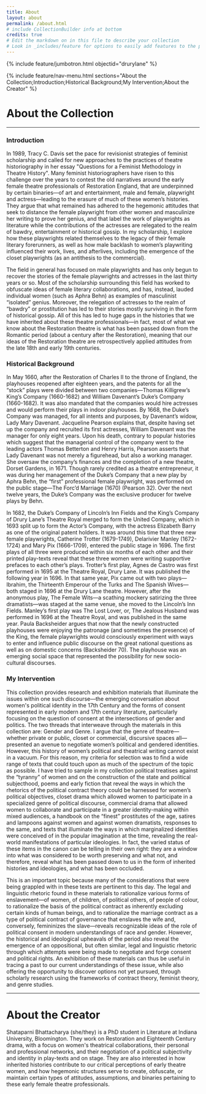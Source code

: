 ```yaml
---
title: About
layout: about
permalink: /about.html
# include CollectionBuilder info at bottom
credits: true
# Edit the markdown on in this file to describe your collection
# Look in _includes/feature for options to easily add features to the page
---
```


{% include feature/jumbotron.html objectid="drurylane" %}

{% include feature/nav-menu.html sections="About the Collection;Introduction;Historical Background;My Intervention;About the Creator" %}

# About the Collection
---
### Introduction

In 1989, Tracy C. Davis set the pace for revisionist strategies of feminist scholarship and called for new approaches to the practices of theatre historiography in her essay "Questions for a Feminist Methodology in Theatre History". Many feminist historiographers have risen to this challenge over the years to contest the old narratives around the early female theatre professionals of Restoration England, that are underpinned by certain binaries—of art and entertainment, male and female, playwright and actress—leading to the erasure of much of these women’s histories. They argue that what remained has adhered to the hegemonic attitudes that seek to distance the female playwright from other women and masculinize her writing to prove her genius, and that label the work of playwrights as literature while the contributions of the actresses are relegated to the realm of bawdry, entertainment or historical gossip. In my scholarship, I explore how these playwrights related themselves to the legacy of their female literary forerunners, as well as how male backlash to women’s playwriting influenced their work, lives, and afterlives, including the emergence of the closet playwrights (as an antithesis to the commercial). 

The field in general has focused on male playwrights and has only begun to recover the stories of the female playwrights and actresses in the last thirty years or so. Most of the scholarship surrounding this field has worked to obfuscate ideas of female literary collaborations, and has, instead, lauded individual women (such as Aphra Behn) as examples of masculinist “isolated” genius. Moreover, the relegation of actresses to the realm of “bawdry” or prostitution has led to their stories mostly surviving in the form of historical gossip. All of this has led to huge gaps in the histories that we have inherited about these theatre professionals—in fact, most of what we know about the Restoration theatre is what has been passed down from the Romantic period (about a century after the Restoration), meaning that our ideas of the Restoration theatre are retrospectively applied attitudes from the late 18th and early 19th centuries.  

### Historical Background

In May 1660, after the Restoration of Charles II to the throne of England, the playhouses reopened after eighteen years, and the patents for all the “stock” plays were divided between two companies—Thomas Killigrew’s King’s Company (1660-1682) and William Davenant’s Duke’s Company (1660-1682). It was also mandated that the companies would hire actresses and would perform their plays in indoor playhouses. By 1668, the Duke’s Company was managed, for all intents and purposes, by Davenant’s widow, Lady Mary Davenant. Jacqueline Pearson explains that, despite having set up the company and recruited its first actresses, William Davenant was the manager for only eight years. Upon his death, contrary to popular histories which suggest that the managerial control of the company went to the leading actors Thomas Betterton and Henry Harris, Pearson asserts that Lady Davenant was not merely a figurehead, but also a working manager. She oversaw the company’s finances and the completion of a new theatre, Dorset Gardens, in 1671. Though rarely credited as a theatre entrepreneur, it was during her management of the Duke’s Company that a new play by Aphra Behn, the “first” professional female playwright, was performed on the public stage—The Forc’d Marriage (1670) (Pearson 32).  Over the next twelve years, the Duke’s Company was the exclusive producer for twelve plays by Behn. 

In 1682, the Duke’s Company of Lincoln’s Inn Fields and the King’s Company of Drury Lane’s Theatre Royal merged to form the United Company, which in 1693 split up to form the Actor’s Company, with the actress Elizabeth Barry as one of the original patent holders. It was around this time that three new female playwrights, Catherine Trotter (1679-1749), Delarivier Manley (1672-1724) and Mary Pix (1666-1709), entered the public stage in 1696. The first plays of all three were produced within six months of each other and their printed play-texts reveal that these three women were writing supportive prefaces to each other’s plays. Trotter’s first play, Agnes de Castro was first performed in 1695 at the Theatre Royal, Drury Lane. It was published the following year in 1696. In that same year, Pix came out with two plays—Ibrahim, the Thirteenth Emperour of the Turks and The Spanish Wives—both staged in 1696 at the Drury Lane theatre. However, after the anonymous play, The Female Wits—a scathing mockery satirizing the three dramatists—was staged at the same venue, she moved to the Lincoln’s Inn Fields. Manley’s first play was The Lost Lover, or, The Jealous Husband was performed in 1696 at the Theatre Royal, and was published in the same year. Paula Backsheider argues that now that the newly constructed playhouses were enjoying the patronage (and sometimes the presence) of the King, the female playwrights would consciously experiment with ways to enter and influence public discourse on the great national questions as well as on domestic concerns (Backsheider 70). The playhouse was an emerging social space that represented the possibility for new socio-cultural discourses.

### My Intervention

This collection provides research and exhibition materials that illuminate the issues within one such discourse—the emerging conversation about women's political identity in the 17th Century and the forms of consent represented in early modern and 17th century literature, particularly focusing on the question of consent at the intersections of gender and politics. The two threads that interweave through the materials in this collection are: Gender and Genre. I argue that the genre of theatre—whether private or public, closet or commercial, discursive spaces all—presented an avenue to negotiate women’s political and gendered identities. However, this history of women’s political and theatrical writing cannot exist in a vacuum. For this reason, my criteria for selection was to find a wide range of texts that could touch upon as much of the spectrum of the topic as possible. I have tried to sample in my collection political treatises against the “tyranny” of women and on the construction of the state and political subjecthood, poems and early fiction that reveal the ways in which the rhetorics of the political contract theory could be harnessed for women’s political objectives, closet drama which allowed women to participate in a specialized genre of political discourse, commercial drama that allowed women to collaborate and participate in a greater identity-making within mixed audiences, a handbook on the “finest” prostitutes of the age, satires and lampoons against women and against women dramatists, responses to the same, and texts that illuminate the ways in which marginalized identities were conceived of in the popular imagination at the time, revealing the real-world manifestations of particular ideologies. In fact, the varied status of these items in the canon can be telling in their own right: they are a window into what was considered to be worth preserving and what not, and therefore, reveal what has been passed down to us in the form of inherited histories and ideologies, and what has been occluded.

This is an important topic because many of the considerations that were being grappled with in these texts are pertinent to this day. The legal and linguistic rhetoric found in these materials to rationalize various forms of enslavement—of women, of children, of political others, of people of colour, to rationalize the basis of the political contract as inherently excluding certain kinds of human beings, and to rationalize the marriage contract as a type of political contract of governance that enslaves the wife and, conversely, femininizes the slave—reveals recognizable ideas of the role of political consent in modern understandings of race and gender. However, the historical and ideological upheavals of the period also reveal the emergence of an oppositional, but often similar, legal and linguistic rhetoric through which attempts were being made to negotiate and forge consent and political rights. An exhibition of these materials can thus be useful in tracing a past to our current understandings of these issue, while also offering the opportunity to discover options not yet pursued, through scholarly research using the frameworks of contract theory, feminist theory, and genre studies.

---
# About the Creator

Shataparni Bhattacharya (she/they) is a PhD student in Literature at Indiana University, Bloomington. They work on Restoration and Eighteenth Century drama, with a focus on women's theatrical collaborations, their personal and professional networks, and their negotiation of a political subjectivity and identity in play-texts and on stage. They are also interested in how inherited histories contribute to our critical perceptions of early theatre women, and how hegemonic structures serve to create, obfuscate, or maintain certain types of attitudes, assumptions, and binaries pertaining to these early female theatre professionals.
